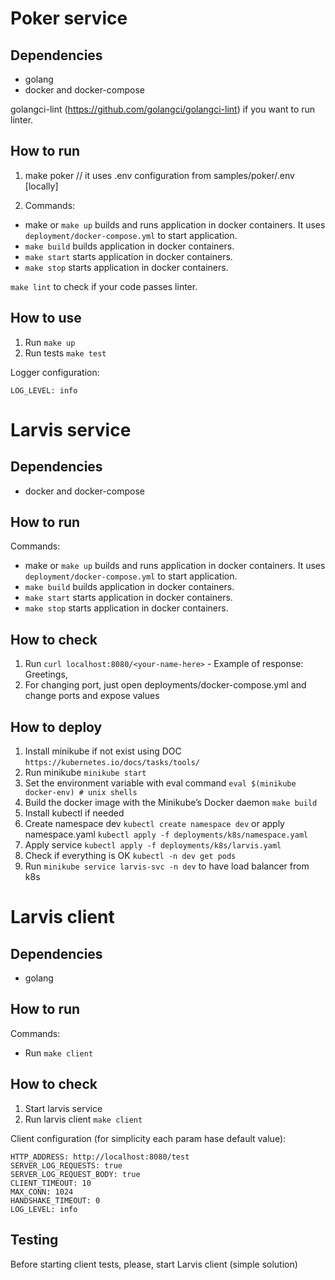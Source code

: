 # Poker service #

## Dependencies

- golang
- docker and docker-compose

golangci-lint (https://github.com/golangci/golangci-lint) if you want to run linter.

## How to run

1. make poker // it uses .env configuration from samples/poker/.env [locally]
   
2. Commands:
- make or `make up` builds and runs application in docker containers. It uses `deployment/docker-compose.yml`
to start application.
- `make build` builds application in docker containers.
- `make start` starts application in docker containers.
- `make stop` starts application in docker containers.

`make lint` to check if your code passes linter.

## How to use

1. Run `make up`
2. Run tests `make test`

Logger configuration:
```
LOG_LEVEL: info
```

# Larvis service #

## Dependencies

- docker and docker-compose

## How to run

Commands:
- make or `make up` builds and runs application in docker containers. It uses `deployment/docker-compose.yml`
to start application.
- `make build` builds application in docker containers.
- `make start` starts application in docker containers.
- `make stop` starts application in docker containers.

## How to check

1. Run `curl localhost:8080/<your-name-here>` - Example of response: Greetings, <USER>
2. For changing port, just open deployments/docker-compose.yml and change ports and expose values

## How to deploy

1. Install minikube if not exist using DOC `https://kubernetes.io/docs/tasks/tools/`
2. Run minikube `minikube start`
3. Set the environment variable with eval command `eval $(minikube docker-env) # unix shells`
4. Build the docker image with the Minikube’s Docker daemon `make build`
4. Install kubectl if needed
5. Create namespace dev `kubectl create namespace dev` or apply namespace.yaml `kubectl apply -f deployments/k8s/namespace.yaml`
6. Apply service `kubectl apply -f deployments/k8s/larvis.yaml`
7. Check if everything is OK `kubectl -n dev get pods`
8. Run `minikube service larvis-svc -n dev` to have load balancer from k8s

# Larvis client #

## Dependencies

- golang

## How to run

Commands:
- Run `make client`

## How to check

1. Start larvis service
2. Run larvis client `make client`

Client configuration (for simplicity each param hase default value):
```
HTTP_ADDRESS: http://localhost:8080/test
SERVER_LOG_REQUESTS: true
SERVER_LOG_REQUEST_BODY: true
CLIENT_TIMEOUT: 10
MAX_CONN: 1024
HANDSHAKE_TIMEOUT: 0
LOG_LEVEL: info
```

## Testing

Before starting client tests, please, start Larvis client (simple solution)
